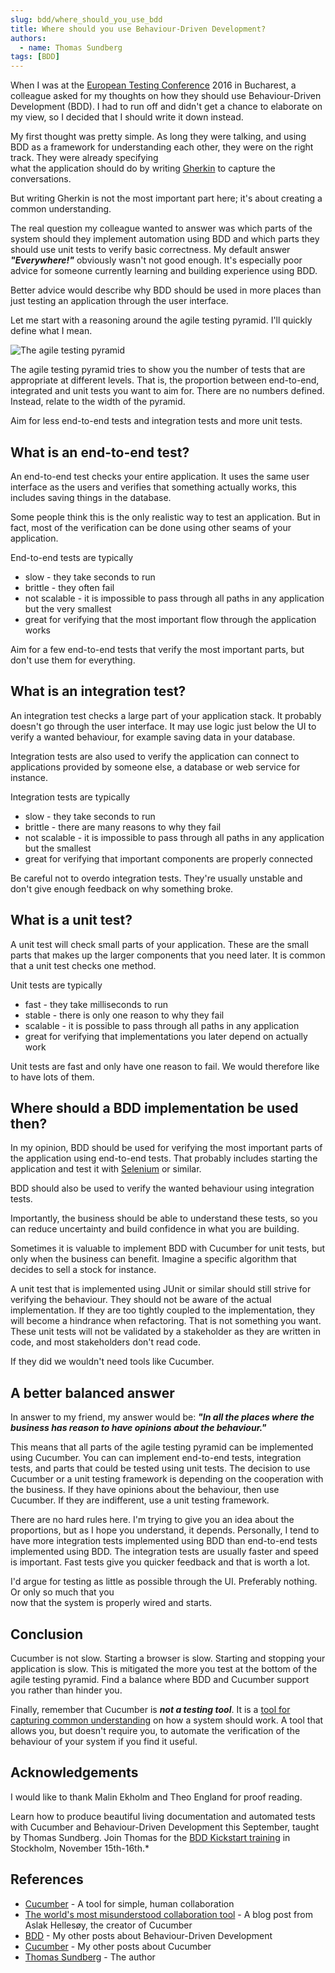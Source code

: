 ```yaml
---
slug: bdd/where_should_you_use_bdd
title: Where should you use Behaviour-Driven Development?
authors:
  - name: Thomas Sundberg
tags: [BDD]
---
```


When I was at the [European Testing Conference](http://europeantestingconference.eu/) 2016 in Bucharest, a colleague asked for my thoughts on how they should use Behaviour-Driven Development (BDD). I had to run off and didn't get a chance to elaborate on my view, so I decided that I should write it down instead.

My first thought was pretty simple. As long they were talking, and using BDD as a framework for understanding each other, they were on the right track. They were already specifying  
what the application should do by writing [Gherkin](https://github.com/cucumber/cucumber/wiki/Gherkin) to capture the conversations.

But writing Gherkin is not the most important part here; it's about creating a common understanding.

<!-- truncate -->

The real question my colleague wanted to answer was which parts of the system should they implement automation using BDD and which parts they should use unit tests to verify basic correctness. My default answer **_"Everywhere!"_** obviously wasn't not good enough. It's especially poor advice for someone currently learning and building experience using BDD.

Better advice would describe why BDD should be used in more places than just testing an application through the user interface.

Let me start with a reasoning around the agile testing pyramid. I'll quickly define what I mean.

![The agile testing pyramid](/img/blog/6f16ebb0a96b50fadb5cce06e6ec76c000f8280451442de0600e5d67d3cdb494.png)

The agile testing pyramid tries to show you the number of tests that are appropriate at different levels. That is, the proportion between end-to-end, integrated and unit tests you want to aim for. There are no numbers defined. Instead, relate to the width of the pyramid.

Aim for less end-to-end tests and integration tests and more unit tests.

## What is an end-to-end test?

An end-to-end test checks your entire application. It uses the same user interface as the users and verifies that something actually works, this includes saving things in the database.

Some people think this is the only realistic way to test an application. But in fact, most of the verification can be done using other seams of your application.

End-to-end tests are typically

-   slow - they take seconds to run
-   brittle - they often fail
-   not scalable - it is impossible to pass through all paths in any application but the very smallest
-   great for verifying that the most important flow through the application works

Aim for a few end-to-end tests that verify the most important parts, but don't use them for everything.

## What is an integration test?

An integration test checks a large part of your application stack. It probably doesn't go through the user interface. It may use logic just below the UI to verify a wanted behaviour, for example saving data in your database.

Integration tests are also used to verify the application can connect to applications provided by someone else, a database or web service for instance.

Integration tests are typically

-   slow - they take seconds to run
-   brittle - there are many reasons to why they fail
-   not scalable - it is impossible to pass through all paths in any application but the smallest
-   great for verifying that important components are properly connected

Be careful not to overdo integration tests. They're usually unstable and don't give enough feedback on why something broke.

## What is a unit test?

A unit test will check small parts of your application. These are the small parts that makes up the larger components that you need later. It is common that a unit test checks one method.

Unit tests are typically

-   fast - they take milliseconds to run
-   stable - there is only one reason to why they fail
-   scalable - it is possible to pass through all paths in any application
-   great for verifying that implementations you later depend on actually work

Unit tests are fast and only have one reason to fail. We would therefore like to have lots of them.

## Where should a BDD implementation be used then?

In my opinion, BDD should be used for verifying the most important parts of the application using end-to-end tests. That probably includes starting the application and test it with [Selenium](http://www.seleniumhq.org) or similar.

BDD should also be used to verify the wanted behaviour using integration tests.

Importantly, the business should be able to understand these tests, so you can reduce uncertainty and build confidence in what you are building.

Sometimes it is valuable to implement BDD with Cucumber for unit tests, but only when the business can benefit. Imagine a specific algorithm that decides to sell a stock for instance.

A unit test that is implemented using JUnit or similar should still strive for verifying the behaviour. They should not be aware of the actual implementation. If they are too tightly coupled to the implementation, they will become a hindrance when refactoring. That is not something you want. These unit tests will not be validated by a stakeholder as they are written in code, and most stakeholders don't read code.

If they did we wouldn't need tools like Cucumber.

## A better balanced answer

In answer to my friend, my answer would be: **_"In all the places where the business has reason to have opinions about the behaviour."_**

This means that all parts of the agile testing pyramid can be implemented using Cucumber. You can can implement end-to-end tests, integration tests, and parts that could be tested using unit tests. The decision to use Cucumber or a unit testing framework is depending on the cooperation with the business. If they have opinions about the behaviour, then use Cucumber. If they are indifferent, use a unit testing framework.

There are no hard rules here. I'm trying to give you an idea about the proportions, but as I hope you understand, it depends. Personally, I tend to have more integration tests implemented using BDD than end-to-end tests implemented using BDD. The integration tests are usually faster and speed is important. Fast tests give you quicker feedback and that is worth a lot.

I'd argue for testing as little as possible through the UI. Preferably nothing. Or only so much that you  
now that the system is properly wired and starts.

## Conclusion

Cucumber is not slow. Starting a browser is slow. Starting and stopping your application is slow. This is mitigated the more you test at the bottom of the agile testing pyramid. Find a balance where BDD and Cucumber support you rather than hinder you.

Finally, remember that Cucumber is **_not a testing tool_**. It is a [tool for capturing common understanding](https://cucumber.io/blog/the-worlds-most-misunderstood-collaboration-tool) on how a system should work. A tool that allows you, but doesn't require you, to automate the verification of the behaviour of your system if you find it useful.

## Acknowledgements

I would like to thank Malin Ekholm and Theo England for proof reading.

Learn how to produce beautiful living documentation and automated tests with Cucumber and Behaviour-Driven Development this September, taught by Thomas Sundberg. Join Thomas for the [BDD Kickstart training](https://cucumber.io/events/bdd-kickstart-stockholm-17) in Stockholm, November 15th-16th.\*

## References

-   [Cucumber](https://cucumber.io/) - A tool for simple, human collaboration
-   [The world's most misunderstood collaboration tool](https://cucumber.io/blog/2014/03/03/the-worlds-most-misunderstood-collaboration-tool) - A blog post from Aslak Hellesøy, the creator of Cucumber
-   [BDD](http://www.thinkcode.se/blog/category/BDD) - My other posts about Behaviour-Driven Development
-   [Cucumber](http://www.thinkcode.se/blog/category/Cucumber) - My other posts about Cucumber
-   [Thomas Sundberg](http://www.thinkcode.se/blog/about) - The author